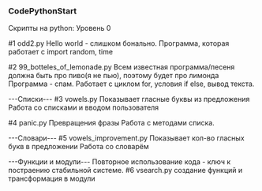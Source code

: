 ### CodePythonStart ###

Скрипты на python: Уровень 0

#1 odd2.py
Hello world - слишком бонально.
Программа, которая работает с import random, time

#2 99_botteles_of_lemonade.py
Всем известная программа/песеня должна быть про пиво(я не пью), поэтому будет про лимонда
Программа - спам. Работает с циклом for, условия if else, вывод текста.

---Списки---
#3 vowels.py Показывает гласные буквы из предложения
Работа со списками и вводом пользователя

#4 panic.py Превращения фразы
Работа с методами списка. 

---Словари---
#5 vowels_improvement.py Показывает кол-во гласных букв в предложении
Работа со словарём

---Функции и модули---
Повторное использование кода - ключ к постраению стабильной системе.
#6 vsearch.py создание функций и трансформация в модули

